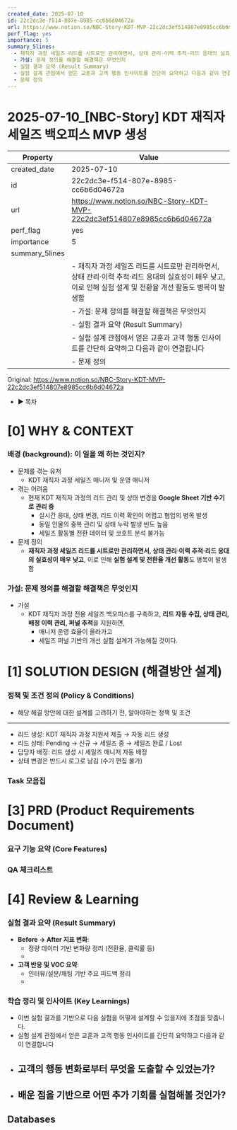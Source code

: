 ```yaml
---
created_date: 2025-07-10
id: 22c2dc3e-f514-807e-8985-cc6b6d04672a
url: https://www.notion.so/NBC-Story-KDT-MVP-22c2dc3ef514807e8985cc6b6d04672a
perf_flag: yes
importance: 5
summary_5lines:
  - 재직자 과정 세일즈 리드를 시트로만 관리하면서, 상태 관리·이력 추적·리드 응대의 실효성이 매우 낮고, 이로 인해 실험 설계 및 전환율 개선 활동도 병목이 발생함
  - 가설: 문제 정의를 해결할 해결책은 무엇인지
  - 실험 결과 요약 (Result Summary)
  - 실험 설계 관점에서 얻은 교훈과 고객 행동 인사이트를 간단히 요약하고 다음과 같이 연결합니다
  - 문제 정의
---
```


# 2025-07-10_[NBC-Story] KDT 재직자 세일즈 백오피스 MVP 생성

| Property | Value |
| --- | --- |
| created_date | 2025-07-10 |
| id | 22c2dc3e-f514-807e-8985-cc6b6d04672a |
| url | https://www.notion.so/NBC-Story-KDT-MVP-22c2dc3ef514807e8985cc6b6d04672a |
| perf_flag | yes |
| importance | 5 |
| summary_5lines | |
|  | - 재직자 과정 세일즈 리드를 시트로만 관리하면서, 상태 관리·이력 추적·리드 응대의 실효성이 매우 낮고, 이로 인해 실험 설계 및 전환율 개선 활동도 병목이 발생함 |
|  | - 가설: 문제 정의를 해결할 해결책은 무엇인지 |
|  | - 실험 결과 요약 (Result Summary) |
|  | - 실험 설계 관점에서 얻은 교훈과 고객 행동 인사이트를 간단히 요약하고 다음과 같이 연결합니다 |
|  | - 문제 정의 |

Original: https://www.notion.so/NBC-Story-KDT-MVP-22c2dc3ef514807e8985cc6b6d04672a

- ▶ 목차

# [0] WHY & CONTEXT

###  배경 (background): 이 일을 왜 하는 것인지?
- 문제를 겪는 유저
  - KDT 재직자 과정 세일즈 매니저 및 운영 매니저
- 겪는 어려움
  - 현재 KDT 재직자 과정의 리드 관리 및 상태 변경을 **Google Sheet 기반 수기로 관리 중**
    - 실시간 응대, 상태 변경, 리드 이력 확인이 어렵고 협업의 병목 발생
    - 동일 인물의 중복 관리 및 상태 누락 발생 빈도 높음
    - 세일즈 활동별 전환 데이터 및 코호트 분석 불가능
- 문제 정의
  - **재직자 과정 세일즈 리드를 시트로만 관리하면서, 상태 관리·이력 추적·리드 응대의 실효성이 매우 낮고**, 이로 인해 **실험 설계 및 전환율 개선 활동**도 병목이 발생함

###  가설: 문제 정의를 해결할 해결책은 무엇인지
- 가설
  - KDT 재직자 과정 전용 세일즈 백오피스를 구축하고, **리드 자동 수집, 상태 관리, 배정 이력 관리, 퍼널 추적**을 지원하면,
    - 매니저 운영 효율이 올라가고
    - 세일즈 퍼널 기반의 개선 실험 설계가 가능해질 것이다.

# **[1] SOLUTION DESIGN (해결방안 설계)**

### **정책 및 조건 정의 (Policy & Conditions)**
- 해당 해결 방안에 대한 설계를 고려하기 전, 알아야하는 정책 및 조건

---
- 리드 생성: KDT 재직자 과정 지원서 제출 → 자동 리드 생성
- 리드 상태: Pending → 신규 →  세일즈 중 → 세일즈 완료 / Lost
- 담당자 배정: 리드 생성 시 세일즈 매니저 자동 배정
- 상태 변경은 반드시 로그로 남김 (수기 편집 불가)

### Task 모음집

# **[3] PRD (Product Requirements Document)**

### **요구 기능 요약 (Core Features)**

### **QA 체크리스트**

# [4] Review & Learning

### 실험 결과 요약 (Result Summary)
- **Before → After 지표 변화**:
  - 정량 데이터 기반 변화량 정리 (전환율, 클릭률 등)
  - 
- **고객 반응 및 VOC 요약**:
  - 인터뷰/설문/채팅 기반 주요 피드백 정리
  - 

### 학습 정리 및 인사이트 (Key Learnings)
- 이번 실험 결과를 기반으로 다음 실험을 어떻게 설계할 수 있을지에 초점을 맞춥니다.
- 실험 설계 관점에서 얻은 교훈과 고객 행동 인사이트를 간단히 요약하고 다음과 같이 연결합니다
- 고객의 행동 변화로부터 무엇을 도출할 수 있었는가?
  - 
- 배운 점을 기반으로 어떤 추가 기회를 실험해볼 것인가?
  -

## Databases
